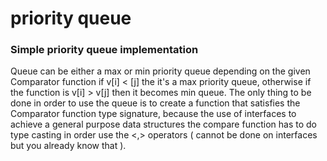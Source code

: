 # priority queue

### Simple priority queue implementation

Queue can be either a max or min priority queue depending on the given Comparator function if v[i] < [j] the it's a max priority queue, otherwise if the function is
v[i] > v[j] then it becomes min queue. 
The only thing to be done in order to use the queue is to create a function that satisfies the Comparator function type signature, because the use of interfaces to
achieve a general purpose data structures the compare function has to do type casting in order use the <,> operators ( cannot be done on interfaces but you already know that ).